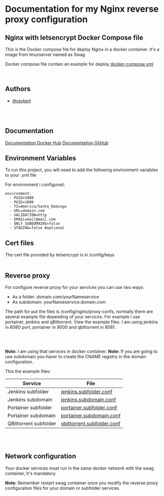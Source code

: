 # Documentation for my Nginx reverse proxy configuration


## Nginx with letsencrypt Docker Compose file 


This is the Docker compose file for deploy Nginx in a docker container.
It's a image from linuxserver named as Swag

Docker compose file contain an example for deploy
[docker-compose.yml](docker-compose.yml)

<p>&nbsp;</p>

## Authors

- [@raykert](https://github.com/raykert)
<br/>

<br/>

## Documentation

[Documentation Docker Hub](https://hub.docker.com/r/linuxserver/swag)
[Documentation GitHub](https://github.com/linuxserver/reverse-proxy-confs)  

## Environment Variables

To run this project, you will need to add the following environment variables to your .yml file

For environment i configured:

    environment:
      - PUID=1000
      - PGID=1000
      - TZ=America/Santo_Domingo
      - URL=domain.com
      - VALIDATION=http
      - EMAIL=mail@mail.com
      - ONLY_SUBDOMAINS=false
      - STAGING=false #optional   

## Cert files

The cert file provided by letsencrypt is in /config/keys
<br/><br/>

## Reverse proxy

For configure reverse proxy for your services you can use two ways:

- As a folder: domain.com/yourNameservice
- As subdomain: yourNameservice.domain.com

The path for put the files is /config/nginx/proxy-confs, normally there are several example file depending of your services. For example i use portainer, jenkins and qBittorrent. View the example files.
I am using jenkins in 8080 port, portainer in 9000 and qbittorrent in 8081.

<br/>
<br/>

**Note:** I am using that services in docker container.
**Note:** If you are going to use subdomain you haver to create the CNAME registry in the domain configuration.

This the example files:

| Service | File |
| ------- | ------ |
| Jenkins subfolder | [jenkins.subfolder.conf](proxy-confs/jenkins.subfolder.conf) |
| Jenkins subdomain | [jenkins.subdomain.conf](proxy-confs/jenkins.subdomain.conf) |
| Portainer subfolder | [portainer.subfolder.conf](proxy-confs/portainer.subfolder.conf) |
| Portainer subdomain | [portainer.subdomain.conf](proxy-confs/portainer.subdomain.conf) |
| QBittorrent subfolder | [qbittorrent.subfolder.conf](proxy-confs/qbittorrent.subfolder.conf) |  

<br/>

<br/>

## Network configuration

Your docker services must run in the same docker network with the swag container, It's mandatory.

**Note:** Remember restart swag container once you modify the reverse proxy configuration files for your domain or subfolder services.
